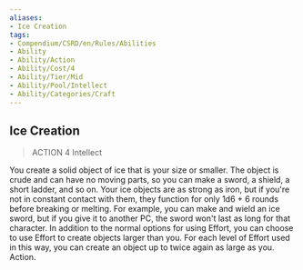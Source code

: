 ```yaml
---
aliases:
- Ice Creation
tags:
- Compendium/CSRD/en/Rules/Abilities
- Ability
- Ability/Action
- Ability/Cost/4
- Ability/Tier/Mid
- Ability/Pool/Intellect
- Ability/Categories/Craft
---
```


  
## Ice Creation  
>ACTION 4  Intellect  
  
You create a solid object of ice that is your size or smaller. The object is crude and can have no moving parts, so you can make a sword, a shield, a short ladder, and so on. Your ice objects are as strong as iron, but if you're not in constant contact with them, they function for only 1d6 + 6 rounds before breaking or melting. For example, you can make and wield an ice sword, but if you give it to another PC, the sword won't last as long for that character. In addition to the normal options for using Effort, you can choose to use Effort to create objects larger than you. For each level of Effort used in this way, you can create an object up to twice again as large as you. Action.